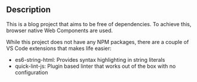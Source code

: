 ## Description
This is a blog project that aims to be free of dependencies. To achieve this, browser native Web Components are used.

While this project does not have any NPM packages, there are a couple of VS Code extensions that makes life easier:
* es6-string-html: Provides syntax highlighting in string literals
* quick-lint-js: Plugin based linter that works out of the box with no configuration